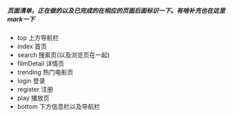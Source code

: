 ##### 页面清单，正在做的以及已完成的在相应的页面后面标识一下。有啥补充也在这里mark一下

- top 上方导航栏
-   index 首页
-   search 搜索页(以及浏览页在一起)
-   filmDetail 详情页
-   trending 热门电影页
-   login 登录
-   register 注册
-   play 播放页
- bottom 下方信息栏以及导航栏
